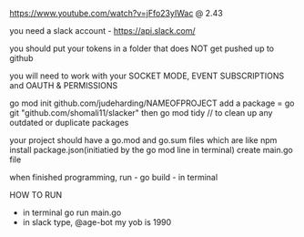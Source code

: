 https://www.youtube.com/watch?v=jFfo23yIWac @ 2.43

you need a slack account - https://api.slack.com/

you should put your tokens in a folder that does NOT get pushed up to github

you will need to work with your SOCKET MODE, EVENT SUBSCRIPTIONS and OAUTH & PERMISSIONS

go mod init github.com/judeharding/NAMEOFPROJECT
add a package = go git "github.com/shomali11/slacker"
then
go mod tidy // to clean up any outdated or duplicate packages

your project should have a go.mod and go.sum files which are like npm install package.json(initiatied by the go mod line in terminal)
create main.go file

when finished programming, run - go build - in terminal

HOW TO RUN

- in terminal go run main.go
- in slack type, @age-bot my yob is 1990
